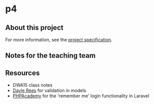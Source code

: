 # p4

## About this project

For more information, see the [project specification](http://www.dwa15.com/Projects/P4).

## Notes for the teaching team

## Resources

* DWA15 class notes
* [Dayle Rees](http://daylerees.com/trick-validation-within-models) for validation in models
* [PHPAcademy](ttps://www.youtube.com/watch?v=hYUf6u_txhk) for the 'remember me' login functionality in Laravel